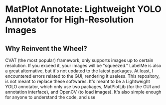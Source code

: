 # MatPlot Annotate: Lightweight YOLO Annotator for High-Resolution Images

## Why Reinvent the Wheel? 
CVAT (the most popular) framework, only supports images up to certain resolution. If you exceed it, your images will be "squeezed." LabelMe is also a great alternative, but it's not updated to the latest packages. At least, I encountered errors related to the GUI, rendering it useless. This repository, is not meant to replace these softwares. It's meant to be a Lightweight YOLO annotator, which only use two packages, MatPlotLib (for the GUI and annotation interface), and OpenCV (to load images). It's also simple enough for anyone to understand the code, and use